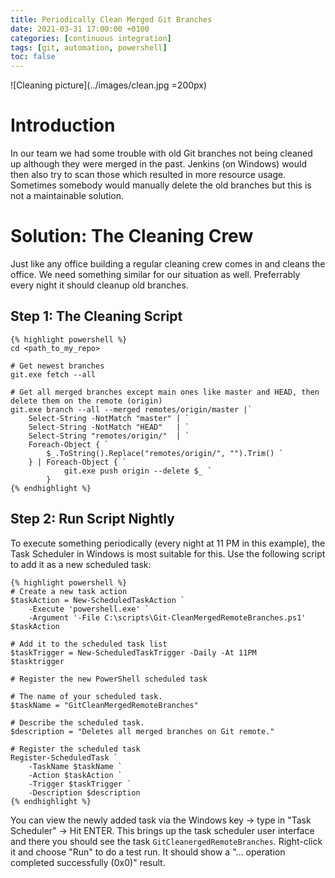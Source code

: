```yaml
---
title: Periodically Clean Merged Git Branches
date: 2021-03-31 17:00:00 +0100
categories: [continuous integration]
tags: [git, automation, powershell]
toc: false
---
```


![Cleaning picture](../images/clean.jpg =200px)

# Introduction

In our team we had some trouble with old Git branches not being cleaned up although they were merged in the past.
Jenkins (on Windows) would then also try to scan those which resulted in more resource usage.
Sometimes somebody would manually delete the old branches but this is not a maintainable solution.

# Solution: The Cleaning Crew

Just like any office building a regular cleaning crew comes in and cleans the office.
We need something similar for our situation as well.
Preferrably every night it should cleanup old branches.

## Step 1: The Cleaning Script
    {% highlight powershell %}
    cd <path_to_my_repo>

    # Get newest branches
    git.exe fetch --all

    # Get all merged branches except main ones like master and HEAD, then delete them on the remote (origin)
    git.exe branch --all --merged remotes/origin/master |`
        Select-String -NotMatch "master" | `
        Select-String -NotMatch "HEAD"   | `
        Select-String "remotes/origin/"  | `
        Foreach-Object { `
            $_.ToString().Replace("remotes/origin/", "").Trim() `
        } | Foreach-Object { `
                git.exe push origin --delete $_ `
            }
    {% endhighlight %}

## Step 2: Run Script Nightly

To execute something periodically (every night at 11 PM in this example), the Task Scheduler in Windows is most suitable for this.
Use the following script to add it as a new scheduled task:

    {% highlight powershell %}
    # Create a new task action
    $taskAction = New-ScheduledTaskAction `
        -Execute 'powershell.exe' `
        -Argument '-File C:\scripts\Git-CleanMergedRemoteBranches.ps1'
    $taskAction

    # Add it to the scheduled task list
    $taskTrigger = New-ScheduledTaskTrigger -Daily -At 11PM
    $tasktrigger

    # Register the new PowerShell scheduled task

    # The name of your scheduled task.
    $taskName = "GitCleanMergedRemoteBranches"

    # Describe the scheduled task.
    $description = "Deletes all merged branches on Git remote."

    # Register the scheduled task
    Register-ScheduledTask `
        -TaskName $taskName `
        -Action $taskAction `
        -Trigger $taskTrigger `
        -Description $description
    {% endhighlight %}

You can view the newly added task via the Windows key -> type in "Task Scheduler" -> Hit ENTER.
This brings up the task scheduler user interface and there you should see the task `GitCleanergedRemoteBranches`.
Right-click it and choose "Run" to do a test run. It should show a "... operation completed successfully (0x0)" result.
